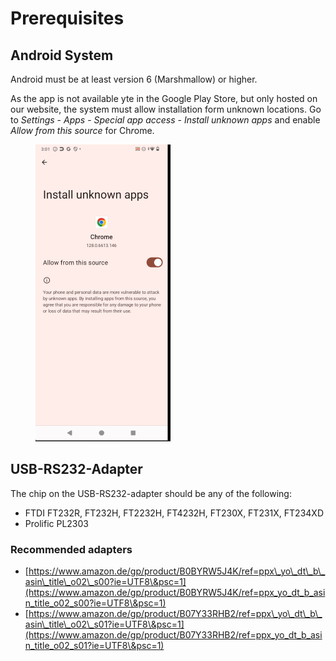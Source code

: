 # Prerequisites

## Android System

Android must be at least version 6 (Marshmallow) or higher.&#x20;

As the app is not available yte in the Google Play Store, but only hosted on our website, the system must allow installation form unknown locations. Go to _Settings_ - _Apps_ - _Special app access_ - _Install unknown apps_ and enable _Allow from this source_ for C&#x68;_&#x72;_&#x6F;me.

<figure><img src="../.gitbook/assets/image (3) (1).png" alt="" width="216"><figcaption></figcaption></figure>

## USB-RS232-Adapter

The chip on the USB-RS232-adapter should be any of the following:

* FTDI FT232R, FT232H, FT2232H, FT4232H, FT230X, FT231X, FT234XD
* Prolific PL2303

### Recommended adapters

* [https://www.amazon.de/gp/product/B0BYRW5J4K/ref=ppx\_yo\_dt\_b\_asin\_title\_o02\_s00?ie=UTF8\&psc=1](https://www.amazon.de/gp/product/B0BYRW5J4K/ref=ppx_yo_dt_b_asin_title_o02_s00?ie=UTF8\&psc=1)
* [https://www.amazon.de/gp/product/B07Y33RHB2/ref=ppx\_yo\_dt\_b\_asin\_title\_o02\_s01?ie=UTF8\&psc=1](https://www.amazon.de/gp/product/B07Y33RHB2/ref=ppx_yo_dt_b_asin_title_o02_s01?ie=UTF8\&psc=1)

